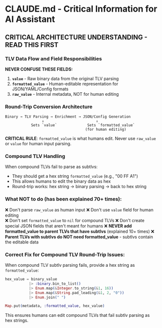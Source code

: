# CLAUDE.md - Critical Information for AI Assistant

## CRITICAL ARCHITECTURE UNDERSTANDING - READ THIS FIRST

### TLV Data Flow and Field Responsibilities

**NEVER CONFUSE THESE FIELDS:**

1. **`value`** - Raw binary data from the original TLV parsing
2. **`formatted_value`** - Human-editable representation for JSON/YAML/Config formats
3. **`raw_value`** - Internal metadata, NOT for human editing

### Round-Trip Conversion Architecture

```
Binary → TLV Parsing → Enrichment → JSON/Config Generation
                 ↓                        ↓
            Sets `value`              Sets `formatted_value`
                                     (for human editing)
```

**CRITICAL RULE**: `formatted_value` is what humans edit. Never use `raw_value` or `value` for human input parsing.

### Compound TLV Handling

When compound TLVs fail to parse as subtlvs:
- They should get a hex string `formatted_value` (e.g., "00 FF A1") 
- This allows humans to edit the binary data as hex
- Round-trip works: hex string → binary parsing → back to hex string

### What NOT to do (has been explained 70+ times):

❌ Don't parse `raw_value` as human input
❌ Don't use `value` field for human editing  
❌ Don't set `formatted_value` to `nil` for compound TLVs
❌ Don't create special JSON fields that aren't meant for humans
❌ **NEVER add formatted_value to parent TLVs that have subtlvs** (explained 10+ times)
❌ **Parent TLVs with subtlvs do NOT need formatted_value** - subtlvs contain the editable data

### Correct Fix for Compound TLV Round-Trip Issues:

When compound TLV subtlv parsing fails, provide a hex string as `formatted_value`:
```elixir
hex_value = binary_value
           |> :binary.bin_to_list()
           |> Enum.map(&Integer.to_string(&1, 16))
           |> Enum.map(&String.pad_leading(&1, 2, "0"))
           |> Enum.join(" ")

Map.put(metadata, :formatted_value, hex_value)
```

This ensures humans can edit compound TLVs that fail subtlv parsing as hex strings.